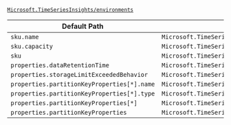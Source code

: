[`Microsoft.TimeSeriesInsights/environments`](https://docs.microsoft.com/en-us/azure/templates/microsoft.timeseriesinsights/environments)

| Default Path | Alias |
|---|---|
| `sku.name` | `Microsoft.TimeSeriesInsights/environments/sku.name` |
| `sku.capacity` | `Microsoft.TimeSeriesInsights/environments/sku.capacity` |
| `sku` | `Microsoft.TimeSeriesInsights/environments/sku` |
| `properties.dataRetentionTime` | `Microsoft.TimeSeriesInsights/environments/dataRetentionTime` |
| `properties.storageLimitExceededBehavior` | `Microsoft.TimeSeriesInsights/environments/storageLimitExceededBehavior` |
| `properties.partitionKeyProperties[*].name` | `Microsoft.TimeSeriesInsights/environments/partitionKeyProperties[*].name` |
| `properties.partitionKeyProperties[*].type` | `Microsoft.TimeSeriesInsights/environments/partitionKeyProperties[*].type` |
| `properties.partitionKeyProperties[*]` | `Microsoft.TimeSeriesInsights/environments/partitionKeyProperties[*]` |
| `properties.partitionKeyProperties` | `Microsoft.TimeSeriesInsights/environments/partitionKeyProperties` |

